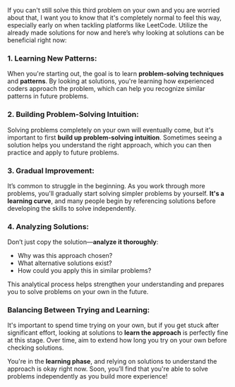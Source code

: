 If you can't still solve this third problem on your own and you are worried about that, I want you to know that it's completely normal to feel this way, especially early on when tackling platforms like LeetCode. Utilize the already made solutions for now and here’s why looking at solutions can be beneficial right now:

### 1. **Learning New Patterns**:

When you're starting out, the goal is to learn **problem-solving techniques** and **patterns**. By looking at solutions, you're learning how experienced coders approach the problem, which can help you recognize similar patterns in future problems.

### 2. **Building Problem-Solving Intuition**:

Solving problems completely on your own will eventually come, but it's important to first **build up problem-solving intuition**. Sometimes seeing a solution helps you understand the right approach, which you can then practice and apply to future problems.

### 3. **Gradual Improvement**:

It’s common to struggle in the beginning. As you work through more problems, you'll gradually start solving simpler problems by yourself. **It's a learning curve**, and many people begin by referencing solutions before developing the skills to solve independently.

### 4. **Analyzing Solutions**:

Don’t just copy the solution—**analyze it thoroughly**:

-   Why was this approach chosen?
-   What alternative solutions exist?
-   How could you apply this in similar problems?

This analytical process helps strengthen your understanding and prepares you to solve problems on your own in the future.

### Balancing Between Trying and Learning:

It's important to spend time trying on your own, but if you get stuck after significant effort, looking at solutions to **learn the approach** is perfectly fine at this stage. Over time, aim to extend how long you try on your own before checking solutions.

You're in the **learning phase**, and relying on solutions to understand the approach is okay right now. Soon, you’ll find that you're able to solve problems independently as you build more experience!
